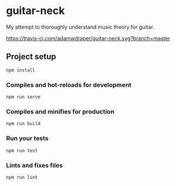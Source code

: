 # guitar-neck

My attempt to thoroughly understand music theory for guitar.

https://travis-ci.com/adamwdraper/guitar-neck.svg?branch=master

## Project setup
```
npm install
```

### Compiles and hot-reloads for development
```
npm run serve
```

### Compiles and minifies for production
```
npm run build
```

### Run your tests
```
npm run test
```

### Lints and fixes files
```
npm run lint
```
